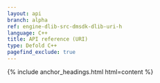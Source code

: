 ```yaml
---
layout: api
branch: alpha
ref: engine-dlib-src-dmsdk-dlib-uri-h
language: C++
title: API reference (URI)
type: Defold C++
pagefind_exclude: true
---
```

{% include anchor_headings.html html=content %}